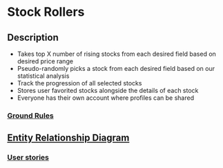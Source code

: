 # Stock Rollers

## Description
* Takes top X number of rising stocks from each desired field based on desired price range 
* Pseudo-randomly picks a stock from each desired field based on our statistical analysis
* Track the progression of all selected stocks
* Stores user favorited stocks alongside the details of each stock
* Everyone has their own account where profiles can be shared

### [Ground Rules](docs/ground-rules.md)

## [Entity Relationship Diagram](docs/erd.md)

### [User stories](docs/user-stories.md)
